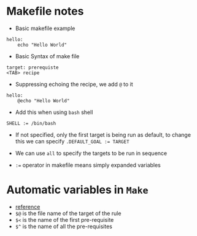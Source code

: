 # Makefile notes

* Basic makefile example
```
hello:
    echo "Hello World"
```

* Basic Syntax of make file
```
target: prerequiste
<TAB> recipe
```

* Suppressing echoing the recipe, we add `@` to it
```
hello:
    @echo "Hello World"
```

* Add this when using `bash` shell
```
SHELL := /bin/bash
```

* If not specified, only the first target is being run as default, to change this we can specify `.DEFAULT_GOAL := TARGET`

* We can use `all` to specify the targets to be run in sequence

* `:=` operator in makefile means simply expanded variables

# Automatic variables in `Make`
* [reference](https://www.gnu.org/software/make/manual/html_node/Automatic-Variables.html#Automatic-Variables)
* `$@` is the file name of the target of the rule
* `$<` is the name of the first pre-requisite 
* `$^` is the name of all the pre-requisites
